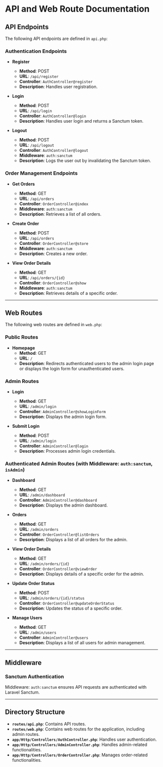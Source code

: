 # API and Web Route Documentation

## API Endpoints
The following API endpoints are defined in `api.php`:

### Authentication Endpoints

- **Register**
  - **Method**: POST
  - **URL**: `/api/register`
  - **Controller**: `AuthController@register`
  - **Description**: Handles user registration.

- **Login**
  - **Method**: POST
  - **URL**: `/api/login`
  - **Controller**: `AuthController@login`
  - **Description**: Handles user login and returns a Sanctum token.

- **Logout**
  - **Method**: POST
  - **URL**: `/api/logout`
  - **Controller**: `AuthController@logout`
  - **Middleware**: `auth:sanctum`
  - **Description**: Logs the user out by invalidating the Sanctum token.

### Order Management Endpoints

- **Get Orders**
  - **Method**: GET
  - **URL**: `/api/orders`
  - **Controller**: `OrderController@index`
  - **Middleware**: `auth:sanctum`
  - **Description**: Retrieves a list of all orders.

- **Create Order**
  - **Method**: POST
  - **URL**: `/api/orders`
  - **Controller**: `OrderController@store`
  - **Middleware**: `auth:sanctum`
  - **Description**: Creates a new order.

- **View Order Details**
  - **Method**: GET
  - **URL**: `/api/orders/{id}`
  - **Controller**: `OrderController@show`
  - **Middleware**: `auth:sanctum`
  - **Description**: Retrieves details of a specific order.

---

## Web Routes
The following web routes are defined in `web.php`:

### Public Routes

- **Homepage**
  - **Method**: GET
  - **URL**: `/`
  - **Description**: Redirects authenticated users to the admin login page or displays the login form for unauthenticated users.

### Admin Routes

- **Login**
  - **Method**: GET
  - **URL**: `/admin/login`
  - **Controller**: `AdminController@showLoginForm`
  - **Description**: Displays the admin login form.

- **Submit Login**
  - **Method**: POST
  - **URL**: `/admin/login`
  - **Controller**: `AdminController@login`
  - **Description**: Processes admin login credentials.

### Authenticated Admin Routes (with Middleware: `auth:sanctum`, `isAdmin`)

- **Dashboard**
  - **Method**: GET
  - **URL**: `/admin/dashboard`
  - **Controller**: `AdminController@dashboard`
  - **Description**: Displays the admin dashboard.

- **Orders**
  - **Method**: GET
  - **URL**: `/admin/orders`
  - **Controller**: `OrderController@listOrders`
  - **Description**: Displays a list of all orders for the admin.

- **View Order Details**
  - **Method**: GET
  - **URL**: `/admin/orders/{id}`
  - **Controller**: `OrderController@viewOrder`
  - **Description**: Displays details of a specific order for the admin.

- **Update Order Status**
  - **Method**: POST
  - **URL**: `/admin/orders/{id}/status`
  - **Controller**: `OrderController@updateOrderStatus`
  - **Description**: Updates the status of a specific order.

- **Manage Users**
  - **Method**: GET
  - **URL**: `/admin/users`
  - **Controller**: `AdminController@users`
  - **Description**: Displays a list of all users for admin management.

---

## Middleware

### Sanctum Authentication
Middleware: `auth:sanctum` ensures API requests are authenticated with Laravel Sanctum.

---

## Directory Structure

- **`routes/api.php`**: Contains API routes.
- **`routes/web.php`**: Contains web routes for the application, including admin routes.
- **`app/Http/Controllers/AuthController.php`**: Handles user authentication.
- **`app/Http/Controllers/AdminController.php`**: Handles admin-related functionalities.
- **`app/Http/Controllers/OrderController.php`**: Manages order-related functionalities.

